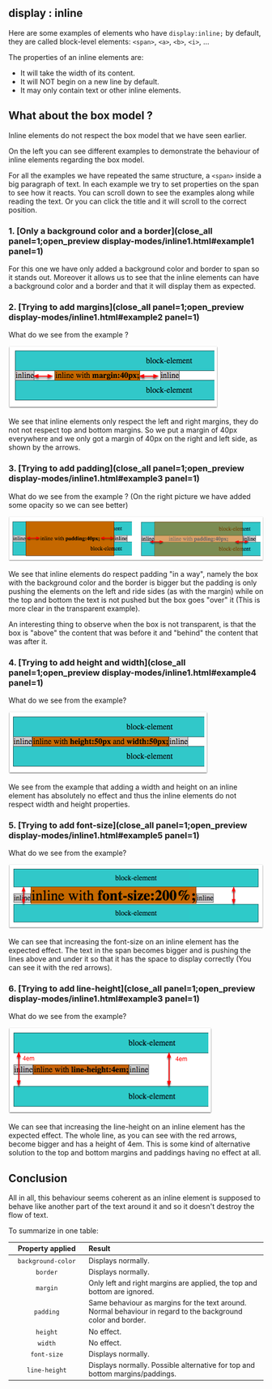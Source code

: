 ## display : inline

Here are some examples of elements who have `display:inline;` by default, they are called block-level elements: `<span>`, `<a>`, `<b>`, `<i>`, ...

The properties of an inline elements are:

- It will take the width of its content.
- It will NOT begin on a new line by default.
- It may only contain text or other inline elements.

## What about the box model ?

Inline elements do not respect the box model that we have seen earlier.

On the left you can see different examples to demonstrate the behaviour of inline elements regarding the box model.

For all the examples we have repeated the same structure, a `<span>` inside a big paragraph of text. In each example we try to set properties on the span to see how it reacts. You can scroll down to see the examples along while reading the text. Or you can click the title and it will scroll to the correct position.

### 1. [Only a background color and a border](close_all panel=1;open_preview display-modes/inline1.html#example1 panel=1)

For this one we have only added a background color and border to span so it stands out. Moreover it allows us to see that the inline elements can have a background color and a border and that it will display them as expected.

### 2. [Trying to add margins](close_all panel=1;open_preview display-modes/inline1.html#example2 panel=1)

What do we see from the example ?

![](.guides/img/inline-margin.png)

We see that inline elements only respect the left and right margins, they do not not respect top and bottom margins. So we put a margin of 40px everywhere and we only got a margin of 40px on the right and left side, as shown by the arrows.

### 3. [Trying to add padding](close_all panel=1;open_preview display-modes/inline1.html#example3 panel=1)

What do we see from the example ?
(On the right picture we have added some opacity so we can see better)

![](.guides/img/inline-padding.png)

We see that inline elements do respect padding "in a way", namely the box with the background color and the border is bigger but the padding is only pushing the elements on the left and ride sides (as with the margin) while on the top and bottom the text is not pushed but the box goes "over" it (This is more clear in the transparent example). 

An interesting thing to observe when the box is not transparent, is that the box is "above" the content that was before it and "behind" the content that was after it.

### 4. [Trying to add height and width](close_all panel=1;open_preview display-modes/inline1.html#example4 panel=1)

What do we see from the example?

![](.guides/img/inline-width-height.png)

We see from the example that adding a width and height on an inline element has absolutely no effect and thus the inline elements do not respect width and height properties.

### 5. [Trying to add font-size](close_all panel=1;open_preview display-modes/inline1.html#example5 panel=1)

What do we see from the example?

![](.guides/img/inline-font-size.png)

We can see that increasing the font-size on an inline element has the expected effect. The text in the span becomes bigger and is pushing the lines above and under it so that it has the space to display correctly (You can see it with the red arrows).

### 6. [Trying to add line-height](close_all panel=1;open_preview display-modes/inline1.html#example3 panel=1)

What do we see from the example?

![](.guides/img/inline-line-height.png)

We can see that increasing the line-height on an inline element has the expected effect. The whole line, as you can see with the red arrows, become bigger and has a height of 4em. This is some kind of alternative solution to the top and bottom margins and paddings having no effect at all.

## Conclusion

All in all, this behaviour seems coherent as an inline element is supposed to behave like another part of the text around it and so it doesn't destroy the flow of text.

To summarize in one table:

<table>
<thead>
<tr>
<th width="30%" style="text-align:center">Property applied</th>
<th width="70%" style="text-align:left">Result</th>
</tr>
</thead>
<tbody>
<tr>
<td style="text-align:center"><code>background-color</code></td>
<td style="text-align:left">Displays normally.</td>
</tr>
<tr>
<td style="text-align:center"><code>border</code></td>
<td style="text-align:left">Displays normally.</td>
</tr>
<tr>
<td style="text-align:center"><code>margin</code></td>
<td style="text-align:left">Only left and right margins are applied, the top and bottom are ignored.</td>
</tr>
<tr>
<td style="text-align:center"><code>padding</code></td>
<td style="text-align:left">Same behaviour as margins for the text around. Normal behaviour in regard to the background color and border.</td>
</tr>
<tr>
<td style="text-align:center"><code>height</code></td>
<td style="text-align:left">No effect.</td>
</tr>
<tr>
<td style="text-align:center"><code>width</code></td>
<td style="text-align:left">No effect.</td>
</tr>
<tr>
<td style="text-align:center"><code>font-size</code></td>
<td style="text-align:left">Displays normally.</td>
</tr>
<tr>
<td style="text-align:center"><code>line-height</code></td>
<td style="text-align:left">Displays normally. Possible alternative for top and bottom margins/paddings.</td>
</tr>
</tbody>
</table>






